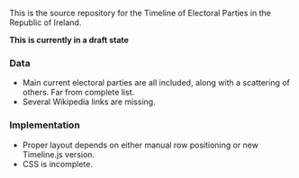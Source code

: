 This is the source repository for the Timeline of Electoral Parties in the Republic of Ireland.

**This is currently in a draft state**

### Data

* Main current electoral parties are all included, along with a scattering of others. Far from complete list.
* Several Wikipedia links are missing.

### Implementation

* Proper layout depends on either manual row positioning or new Timeline.js version.
* CSS is incomplete.

